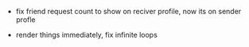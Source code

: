 - fix friend request count to show on reciver profile, now its on sender profle

- render things immediately, fix infinite loops
